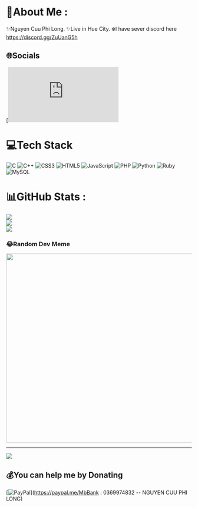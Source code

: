 # 💫About Me :
✨Nguyen Cuu Phi Long.
✨Live in Hue City.
❄️I have sever discord here https://discord.gg/ZuUanG5h

## 🌐Socials
[![Facebook](https://www.facebook.com/profile.php?id=100075340962756) 

# 💻Tech Stack
![C](https://img.shields.io/badge/c-%2300599C.svg?style=for-the-badge&logo=c&logoColor=white) ![C++](https://img.shields.io/badge/c++-%2300599C.svg?style=for-the-badge&logo=c%2B%2B&logoColor=white) ![CSS3](https://img.shields.io/badge/css3-%231572B6.svg?style=for-the-badge&logo=css3&logoColor=white) ![HTML5](https://img.shields.io/badge/html5-%23E34F26.svg?style=for-the-badge&logo=html5&logoColor=white) ![JavaScript](https://img.shields.io/badge/javascript-%23323330.svg?style=for-the-badge&logo=javascript&logoColor=%23F7DF1E) ![PHP](https://img.shields.io/badge/php-%23777BB4.svg?style=for-the-badge&logo=php&logoColor=white) ![Python](https://img.shields.io/badge/python-3670A0?style=for-the-badge&logo=python&logoColor=ffdd54) ![Ruby](https://img.shields.io/badge/ruby-%23CC342D.svg?style=for-the-badge&logo=ruby&logoColor=white) ![MySQL](https://img.shields.io/badge/mysql-%2300f.svg?style=for-the-badge&logo=mysql&logoColor=white)
# 📊GitHub Stats :
![](https://github-readme-stats.vercel.app/api?username=SnowL1402&theme=dark&hide_border=false&include_all_commits=true&count_private=false)<br/>
![](https://github-readme-streak-stats.herokuapp.com/?user=SnowL1402&theme=dark&hide_border=false)<br/>
![](https://github-readme-stats.vercel.app/api/top-langs/?username=SnowL1402&theme=dark&hide_border=false&include_all_commits=true&count_private=false&layout=compact)

### 😂Random Dev Meme
<img src="https://random-memer.herokuapp.com/" width="512px"/>

---
[![](https://visitcount.itsvg.in/api?id=SnowL1402&icon=2&color=6)](https://visitcount.itsvg.in)

  ## 💰You can help me by Donating
  [![PayPal](https://img.shields.io/badge/PayPal-00457C?style=for-the-badge&logo=paypal&logoColor=white)](https://paypal.me/MbBank : 0369974832 -- NGUYEN CUU PHI LONG) 

  <!-- Proudly created with GPRM ( https://gprm.itsvg.in ) -->
  
